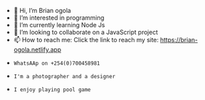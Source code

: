 - 👋 Hi, I’m Brian ogola
- 👀 I’m interested in programming 
- 🌱 I’m currently learning Node Js
- 💞️ I’m looking to collaborate on a JavaScript project
- 📫 How to reach me: Click the link to reach my site: https://brian-ogola.netlify.app 
-     WhatsAAp on +254(0)700458981
-     I'm a photographer and a designer 
-     I enjoy playing pool game

